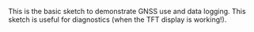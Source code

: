 This is the basic sketch to demonstrate GNSS use and data logging. This sketch is useful for diagnostics (when the TFT display is working!).
